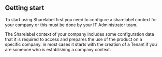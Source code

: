 ## Getting start
To start using Sharelabel first you need to configure a sharelabel context for your company or 	this must be done by your IT Administrator team. 
	
The Sharelabel context of your company includes some configuration data that it is required to 	access and prepares the use of the product on a specific company.  in most cases it starts with 	the creation of a Tenant if you are someone who is establishing a company context. 